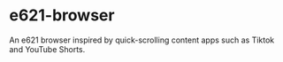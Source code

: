 # e621-browser
An e621 browser inspired by quick-scrolling content apps such as Tiktok and YouTube Shorts.
